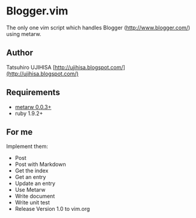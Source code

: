 # Blogger.vim

The only one vim script which handles Blogger (http://www.blogger.com/) using metarw.

## Author

Tatsuhiro UJIHISA [http://ujihisa.blogspot.com/](http://ujihisa.blogspot.com/)

## Requirements

* [metarw 0.0.3+](http://www.vim.org/scripts/script.php?script_id=2335)
* ruby 1.9.2+

## For me

Implement them:

* Post
* Post with Markdown
* Get the index
* Get an entry
* Update an entry
* Use Metarw
* Write document
* Write unit test
* Release Version 1.0 to vim.org
